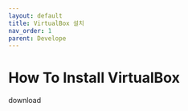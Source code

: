 ```yaml
---
layout: default
title: VirtualBox 설치
nav_order: 1
parent: Develope
---
```


# How To Install VirtualBox

download
